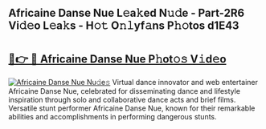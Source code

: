 ## Africaine Danse Nue L𝚎a𝚔ed N𝚞𝚍e - Part-2R6 Vi𝚍𝚎o L𝚎a𝚔s - H𝚘𝚝 O𝚗𝚕yf𝚊ns P𝚑𝚘tos d1E43

# <h2><a href="http://kf8plo.oniu.top/?m=Africaine+Danse+Nue">🔗👉 🔴 Africaine Danse Nue P𝚑ot𝚘𝚜 V𝚒d𝚎o</a></h2>

[![Africaine Danse Nue Nu𝚍e𝚜](https://i.imgur.com/0qMVB7G.gif)](http://kf8plo.oniu.top/?m=Africaine+Danse+Nue)
Virtual dance innovator and web entertainer Africaine Danse Nue, celebrated for disseminating dance and lifestyle inspiration through solo and collaborative dance acts and brief films. Versatile stunt performer Africaine Danse Nue, known for their remarkable abilities and accomplishments in performing dangerous stunts.  

